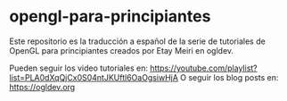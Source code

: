 # opengl-para-principiantes
Este repositorio es la traducción a español de la serie de tutoriales de OpenGL para principiantes creados por Etay Meiri en ogldev. 

Pueden seguir los video tutoriales en: https://youtube.com/playlist?list=PLA0dXqQjCx0S04ntJKUftl6OaOgsiwHjA
O seguir los blog posts en: https://ogldev.org

